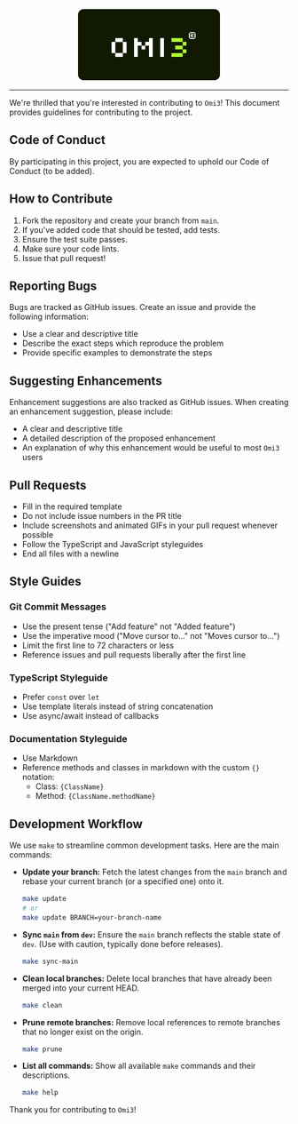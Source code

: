<div align="center">
  <img src="./logo.svg" alt="Logo Omi3"/>
</div>

---

We're thrilled that you're interested in contributing to `Omi3`! This document provides guidelines for contributing to the project.

## Code of Conduct

By participating in this project, you are expected to uphold our Code of Conduct (to be added).

## How to Contribute

1. Fork the repository and create your branch from `main`.
2. If you've added code that should be tested, add tests.
3. Ensure the test suite passes.
4. Make sure your code lints.
5. Issue that pull request!

## Reporting Bugs

Bugs are tracked as GitHub issues. Create an issue and provide the following information:

- Use a clear and descriptive title
- Describe the exact steps which reproduce the problem
- Provide specific examples to demonstrate the steps

## Suggesting Enhancements

Enhancement suggestions are also tracked as GitHub issues. When creating an enhancement suggestion, please include:

- A clear and descriptive title
- A detailed description of the proposed enhancement
- An explanation of why this enhancement would be useful to most `Omi3` users

## Pull Requests

- Fill in the required template
- Do not include issue numbers in the PR title
- Include screenshots and animated GIFs in your pull request whenever possible
- Follow the TypeScript and JavaScript styleguides
- End all files with a newline

## Style Guides

### Git Commit Messages

- Use the present tense ("Add feature" not "Added feature")
- Use the imperative mood ("Move cursor to..." not "Moves cursor to...")
- Limit the first line to 72 characters or less
- Reference issues and pull requests liberally after the first line

### TypeScript Styleguide

- Prefer `const` over `let`
- Use template literals instead of string concatenation
- Use async/await instead of callbacks

### Documentation Styleguide

- Use Markdown
- Reference methods and classes in markdown with the custom `{}` notation:
  - Class: `{ClassName}`
  - Method: `{ClassName.methodName}`

## Development Workflow

We use `make` to streamline common development tasks. Here are the main commands:

*   **Update your branch:** Fetch the latest changes from the `main` branch and rebase your current branch (or a specified one) onto it.
    ```bash
    make update
    # or
    make update BRANCH=your-branch-name
    ```
*   **Sync `main` from `dev`:** Ensure the `main` branch reflects the stable state of `dev`. (Use with caution, typically done before releases).
    ```bash
    make sync-main
    ```
*   **Clean local branches:** Delete local branches that have already been merged into your current HEAD.
    ```bash
    make clean
    ```
*   **Prune remote branches:** Remove local references to remote branches that no longer exist on the origin.
    ```bash
    make prune
    ```
*   **List all commands:** Show all available `make` commands and their descriptions.
    ```bash
    make help
    ```

Thank you for contributing to `Omi3`!
